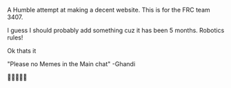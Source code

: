 A Humble attempt at making a decent website. 
This is for the FRC team 3407. 

I guess I should probably add something cuz it has been 5 months. Robotics rules!


Ok thats it



"Please no Memes in the Main chat" -Ghandi

🤖🤖🤖🤖🤖
